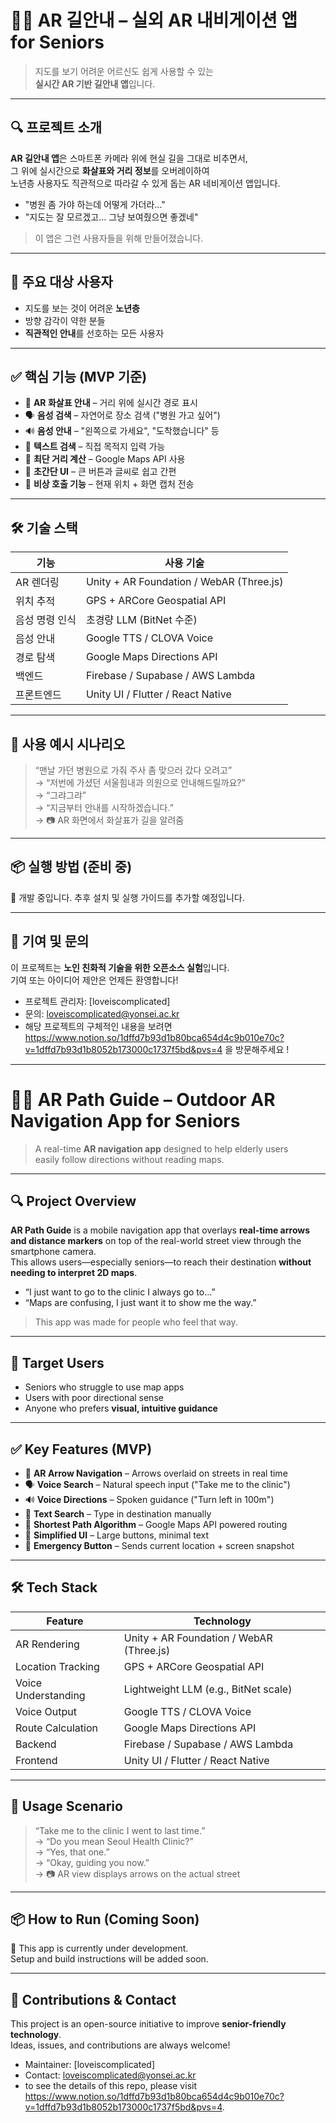 # 👵📱 AR 길안내 – 실외 AR 내비게이션 앱 for Seniors

> 지도를 보기 어려운 어르신도 쉽게 사용할 수 있는  
> **실시간 AR 기반 길안내 앱**입니다.

---

## 🔍 프로젝트 소개

**AR 길안내 앱**은 스마트폰 카메라 위에 현실 길을 그대로 비추면서,  
그 위에 실시간으로 **화살표와 거리 정보**를 오버레이하여  
노년층 사용자도 직관적으로 따라갈 수 있게 돕는 AR 네비게이션 앱입니다.

- "병원 좀 가야 하는데 어떻게 가더라..."
- "지도는 잘 모르겠고… 그냥 보여줬으면 좋겠네"

> 이 앱은 그런 사용자들을 위해 만들어졌습니다.

---

## 🎯 주요 대상 사용자

- 지도를 보는 것이 어려운 **노년층**
- 방향 감각이 약한 분들
- **직관적인 안내**를 선호하는 모든 사용자

---

## ✅ 핵심 기능 (MVP 기준)

- 📍 **AR 화살표 안내** – 거리 위에 실시간 경로 표시
- 🗣 **음성 검색** – 자연어로 장소 검색 ("병원 가고 싶어")
- 🔊 **음성 안내** – "왼쪽으로 가세요", "도착했습니다" 등
- 🔎 **텍스트 검색** – 직접 목적지 입력 가능
- 🧭 **최단 거리 계산** – Google Maps API 사용
- 🧓 **초간단 UI** – 큰 버튼과 글씨로 쉽고 간편
- 🚨 **비상 호출 기능** – 현재 위치 + 화면 캡처 전송

---

## 🛠 기술 스택

| 기능 | 사용 기술 |
|------|-----------|
| AR 렌더링 | Unity + AR Foundation / WebAR (Three.js) |
| 위치 추적 | GPS + ARCore Geospatial API |
| 음성 명령 인식 | 초경량 LLM (BitNet 수준) |
| 음성 안내 | Google TTS / CLOVA Voice |
| 경로 탐색 | Google Maps Directions API |
| 백엔드 | Firebase / Supabase / AWS Lambda |
| 프론트엔드 | Unity UI / Flutter / React Native |

---

## 🧪 사용 예시 시나리오

> “맨날 가던 병원으로 가줘 주사 좀 맞으러 갔다 오려고”  
> → “저번에 가셨던 서울힘내과 의원으로 안내해드릴까요?”  
> → “그랴그랴”  
> → “지금부터 안내를 시작하겠습니다.”  
> → 📷 AR 화면에서 화살표가 길을 알려줌

---

## 📦 실행 방법 (준비 중)

🚧 개발 중입니다. 추후 설치 및 실행 가이드를 추가할 예정입니다.

---

## 🙌 기여 및 문의

이 프로젝트는 **노인 친화적 기술을 위한 오픈소스 실험**입니다.  
기여 또는 아이디어 제안은 언제든 환영합니다!

- 프로젝트 관리자: [loveiscomplicated]
- 문의: loveiscomplicated@yonsei.ac.kr
- 해당 프로젝트의 구체적인 내용을 보려면 https://www.notion.so/1dffd7b93d1b80bca654d4c9b010e70c?v=1dffd7b93d1b8052b173000c1737f5bd&pvs=4 을 방문해주세요 !

---
# 👵📱 AR Path Guide – Outdoor AR Navigation App for Seniors

> A real-time **AR navigation app** designed to help elderly users  
> easily follow directions without reading maps.

---

## 🔍 Project Overview

**AR Path Guide** is a mobile navigation app that overlays **real-time arrows and distance markers** on top of the real-world street view through the smartphone camera.  
This allows users—especially seniors—to reach their destination **without needing to interpret 2D maps**.

- “I just want to go to the clinic I always go to...”
- “Maps are confusing, I just want it to show me the way.”

> This app was made for people who feel that way.

---

## 🎯 Target Users

- Seniors who struggle to use map apps  
- Users with poor directional sense  
- Anyone who prefers **visual, intuitive guidance**

---

## ✅ Key Features (MVP)

- 📍 **AR Arrow Navigation** – Arrows overlaid on streets in real time
- 🗣 **Voice Search** – Natural speech input ("Take me to the clinic")
- 🔊 **Voice Directions** – Spoken guidance ("Turn left in 100m")
- 🔎 **Text Search** – Type in destination manually
- 🧭 **Shortest Path Algorithm** – Google Maps API powered routing
- 🧓 **Simplified UI** – Large buttons, minimal text
- 🚨 **Emergency Button** – Sends current location + screen snapshot

---

## 🛠 Tech Stack

| Feature | Technology |
|--------|------------|
| AR Rendering | Unity + AR Foundation / WebAR (Three.js) |
| Location Tracking | GPS + ARCore Geospatial API |
| Voice Understanding | Lightweight LLM (e.g., BitNet scale) |
| Voice Output | Google TTS / CLOVA Voice |
| Route Calculation | Google Maps Directions API |
| Backend | Firebase / Supabase / AWS Lambda |
| Frontend | Unity UI / Flutter / React Native |

---

## 🧪 Usage Scenario

> “Take me to the clinic I went to last time.”  
> → “Do you mean Seoul Health Clinic?”  
> → “Yes, that one.”  
> → “Okay, guiding you now.”  
> → 📷 AR view displays arrows on the actual street

---

## 📦 How to Run (Coming Soon)

🚧 This app is currently under development.  
Setup and build instructions will be added soon.

---

## 🙌 Contributions & Contact

This project is an open-source initiative to improve **senior-friendly technology**.  
Ideas, issues, and contributions are always welcome!

- Maintainer: [loveiscomplicated]  
- Contact: loveiscomplicated@yonsei.ac.kr
- to see the details of this repo, please visit https://www.notion.so/1dffd7b93d1b80bca654d4c9b010e70c?v=1dffd7b93d1b8052b173000c1737f5bd&pvs=4.

